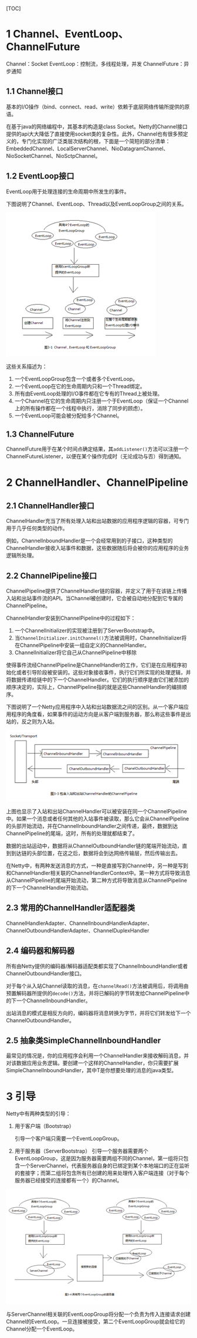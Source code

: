 [TOC]



# 1 Channel、EventLoop、ChannelFuture 

Channel：Socket
EventLoop：控制流，多线程处理，并发
ChannelFuture：异步通知



## 1.1 Channel接口

基本的I/O操作（bind、connect、read、write）依赖于底层网络传输所提供的原语。

在基于java的网络编程中，其基本的构造是class Socket。Netty的Channel接口提供的api大大降低了直接使用socket类的复杂性。此外，Channel也有很多预定义的，专门化实现的广泛类层次结构的根，下面是一个简短的部分清单：EmbeddedChannel、LocalServerChannel、NioDatagramChannel、NioSocketChannel、NioSctpChannel。



## 1.2 EventLoop接口

EventLoop用于处理连接的生命周期中所发生的事件。

下图说明了Channel、EventLoop、Thread以及EventLoopGroup之间的关系。

![img](./resources/1.1.png)

这些关系描述为：

1. 一个EventLoopGroup包含一个或者多个EventLoop。
2. 一个EventLoop在它的生命周期内只和一个Thread绑定。
3. 所有由EventLoop处理的I/O事件都在它专有的Thread上被处理。
4. 一个Channel在它的生命周期内只注册一个于EventLoop（保证一个Channel上的所有操作都在一个线程中执行，消除了同步的顾虑）。
5. 一个EventLoop可能会被分配给多个Channel。



## 1.3 ChannelFuture

ChannelFuture用于在某个时间点确定结果，其`addListener()`方法可以注册一个ChannelFutureListener，以便在某个操作完成时（无论成功与否）得到通知。



# 2 ChannelHandler、ChannelPipeline

## 2.1 ChannelHandler接口

ChannelHandler充当了所有处理入站和出站数据的应用程序逻辑的容器，可专门用于几乎任何类型的动作。

例如，ChannelInboundHandler是一个会经常用到的子接口，这种类型的ChannelHandler接收入站事件和数据，这些数据随后将会被你的应用程序的业务逻辑所处理。



## 2.2 ChannelPipeline接口

ChannelPipeline提供了ChannelHandler链的容器，并定义了用于在该链上传播入站和出站事件流的API。当Channel被创建时，它会被自动地分配到它专属的ChannelPipeline。

ChannelHandler安装到ChannelPipeline中的过程如下：

1. 一个ChannelInitializer的实现被注册到了ServerBootstrap中。
2. 当`ChannelInitializer.initChannel()`方法被调用时，ChannelInitializer将在ChannelPipeline中安装一组自定义的ChannelHandler。
3. ChannelInitializer将它自己从ChannelPipeline中移除

使得事件流经ChannelPipeline是ChannelHandler的工作，它们是在应用程序初始化或者引导阶段被安装的。这些对象接收事件，执行它们所实现的处理逻辑，并将数据传递给链中的下一个ChannelHandler。它们的执行顺序是由它们被添加的顺序决定的，实际上，ChannelPipeline指的就是这些ChannelHandler的编排顺序。

下图说明了一个Netty应用程序中入站和出站数据流之间的区别。从一个客户端应用程序的角度看，如果事件的运动方向是从客户端到服务器，那么称这些事件是出站的，反之则为入站。

![img](./resources/1.2.png)

上图也显示了入站和出站ChannelHandler可以被安装在同一个ChannelPipeline中。如果一个消息或者任何其他的入站事件被读取，那么它会从ChannelPipeline的头部开始流动，并在ChannelInboundHandler之间传递，最终，数据到达ChannelPipeline的尾端，这时，所有的处理就都结束了。

数据的出站运动中，数据将从ChannelOutboundHandler链的尾端开始流动，直到到达链的头部位置，在这之后，数据将会到达网络传输层，然后传输出去。

在Netty中，有两种发送消息的方式，一种是直接写到Channel中，另一种是写到和ChannelHandler相关联的ChannelHandlerContext中。第一种方式将导致消息从ChannelPipeline的尾端开始流动，第二种方式将导致消息从ChannelPipeline的下一个ChannelHandler开始流动。



## 2.3 常用的ChannelHandler适配器类

ChannelHandlerAdapter、ChannelInboundHandlerAdapter、ChannelOutboundHandlerAdapter、ChannelDuplexHandler



## 2.4 编码器和解码器

所有由Netty提供的编码器/解码器适配类都实现了ChannelInboundHandler或者ChannelOutboundHandler接口。

对于每个从入站Channel读取的消息，在`channelRead()`方法被调用后，将调用由预置解码器所提供的`decode()`方法，并将已解码的字节转发给ChannelPipeline中的下一个ChannelInboundHandler。

出站消息的模式是相反方向的，编码器将消息转换为字节，并将它们转发给下一个ChannelOutboundHandler。



## 2.5 抽象类SimpleChannelInboundHandler

最常见的情况是，你的应用程序会利用一个ChannelHandler来接收解码消息，并对该数据应用业务逻辑。要创建一个这样的ChannelHandler，你只需要扩展SimpleChannelInboundHandler<T>，其中T是你想要处理的消息的java类型。



# 3 引导

Netty中有两种类型的引导：

1. 用于客户端（Bootstrap）

   引导一个客户端只需要一个EventLoopGroup。

2. 用于服务器（ServerBootstrap）
   引导一个服务器需要两个EventLoopGroup，这是因为服务器需要两组不同的Channel，第一组将只包含一个ServerChannel，代表服务器自身的已绑定到某个本地端口的正在监听的套接字；而第二组将包含所有已创建的用来处理传入客户端连接（对于每个服务器已经接受的连接都有一个）的Channel。

![img](./resources/1.3.png)

与ServerChannel相关联的EventLoopGroup将分配一个负责为传入连接请求创建Channel的EventLoop。一旦连接被接受，第二个EventLoopGroup就会给它的Channel分配一个EventLoop。